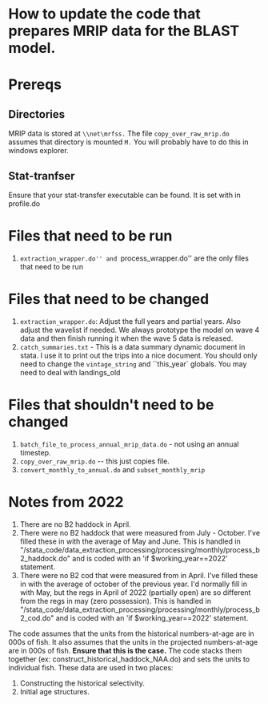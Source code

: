 # How to update the code that prepares MRIP data for the BLAST model.

# Prereqs

## Directories
MRIP data is stored at ``\\net\mrfss.``  The file ``copy_over_raw_mrip.do`` assumes that directory is mounted ``M.``  You will probably have to do this in windows explorer.

## Stat-tranfser
Ensure that your stat-transfer executable can be found. It is set with in profile.do


# Files that need to be run
1. ``extraction_wrapper.do'' and ``process_wrapper.do'' are the only files that need to be run


# Files that need to be changed

1.  ``extraction_wrapper.do``: Adjust the full years and partial years.  Also adjust the wavelist if needed. We always prototype  the model on wave 4 data and then finish running it when the wave 5 data is released.
4. ``catch_summaries.txt`` - This is a data summary dynamic document in stata. I use it to print out the trips into a nice document.  You should only need to change  the ``vintage_string`` and ``this_year` globals.  You may need to deal with landings_old 


# Files that shouldn't need to be changed
1. ``batch_file_to_process_annual_mrip_data.do`` - not using an annual timestep.
2. ``copy_over_raw_mrip.do``  -- this just copies file.  
3. ``convert_monthly_to_annual.do`` and ``subset_monthly_mrip``

# Notes from 2022

1.  There are no B2 haddock in April.
2.  There were no B2 haddock that were measured from July - October. I've filled these in with the average of May and June. This is handled in "/stata_code/data_extraction_processing/processing/monthly/process_b2_haddock.do" and is coded with an 'if $working_year==2022' statement.
3.  There were no B2 cod that were measured from in April. I've filled these in with the average of october of the previous year. I'd normally fill in with May, but the regs in April of 2022 (partially open) are so different from the regs in may (zero possession).   This is handled in "/stata_code/data_extraction_processing/processing/monthly/process_b2_cod.do" and is coded with an 'if $working_year==2022' statement.




The code assumes that the units from the historical numbers-at-age are in 000s of fish. It also assumes that the units in the projected numbers-at-age are in 000s of fish. **Ensure that this is the case.**  The code stacks them together (ex: construct_historical_haddock_NAA.do) and sets the units to individual fish.  These data are used in two places: 

1. Constructing the historical selectivity.
2. Initial age structures.
